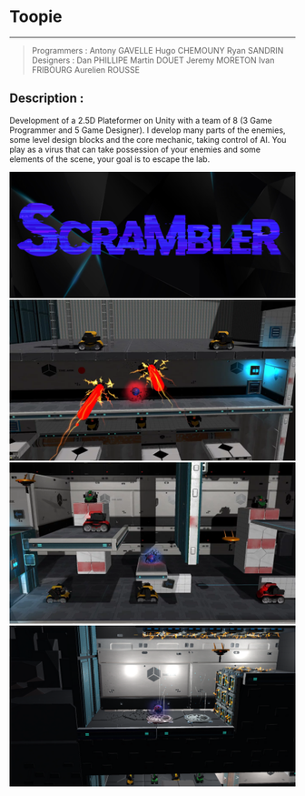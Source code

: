 # Toopie

-----

> Programmers :
> Antony GAVELLE
> Hugo CHEMOUNY
> Ryan SANDRIN
> Designers :
> Dan PHILLIPE
> Martin DOUET
> Jeremy MORETON
> Ivan FRIBOURG
> Aurelien ROUSSE

## Description :

Development of a 2.5D Plateformer on Unity with a team of 8 (3 Game Programmer and 5 Game Designer).
I develop many parts of the enemies, some level design blocks and the core mechanic, taking control of AI.
You play as a virus that can take possession of your enemies and some elements of the scene, your goal is to escape the lab.

![1](media/1.png)
![2](media/2.png)
![3](media/3.png)
![3](media/4.png)



